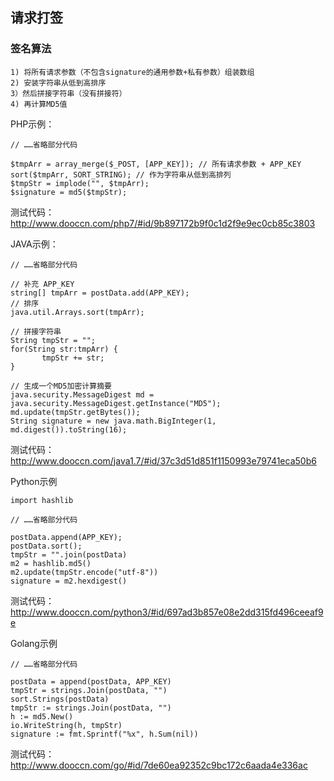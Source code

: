 ## 请求打签

### 签名算法

```
1) 将所有请求参数（不包含signature的通用参数+私有参数）组装数组
2) 安装字符串从低到高排序
3）然后拼接字符串（没有拼接符）
4) 再计算MD5值
```

PHP示例：

```
// ……省略部分代码

$tmpArr = array_merge($_POST, [APP_KEY]); // 所有请求参数 + APP_KEY
sort($tmpArr, SORT_STRING); // 作为字符串从低到高排列
$tmpStr = implode("", $tmpArr);
$signature = md5($tmpStr);
```

测试代码：http://www.dooccn.com/php7/#id/9b897172b9f0c1d2f9e9ec0cb85c3803

JAVA示例：

```
// ……省略部分代码

// 补充 APP_KEY
string[] tmpArr = postData.add(APP_KEY);
// 排序
java.util.Arrays.sort(tmpArr);

// 拼接字符串
String tmpStr = "";
for(String str:tmpArr) {
       tmpStr += str;
}

// 生成一个MD5加密计算摘要
java.security.MessageDigest md = java.security.MessageDigest.getInstance("MD5");
md.update(tmpStr.getBytes());
String signature = new java.math.BigInteger(1, md.digest()).toString(16);
```

测试代码：http://www.dooccn.com/java1.7/#id/37c3d51d851f1150993e79741eca50b6


Python示例

```
import hashlib 

// ……省略部分代码

postData.append(APP_KEY);
postData.sort();
tmpStr = "".join(postData)
m2 = hashlib.md5()   
m2.update(tmpStr.encode("utf-8"))   
signature = m2.hexdigest()
```

测试代码：http://www.dooccn.com/python3/#id/697ad3b857e08e2dd315fd496ceeaf9e

Golang示例

```
// ……省略部分代码

postData = append(postData, APP_KEY)
tmpStr = strings.Join(postData, "")
sort.Strings(postData)
tmpStr := strings.Join(postData, "")
h := md5.New()
io.WriteString(h, tmpStr)
signature := fmt.Sprintf("%x", h.Sum(nil))
```

测试代码：http://www.dooccn.com/go/#id/7de60ea92352c9bc172c6aada4e336ac